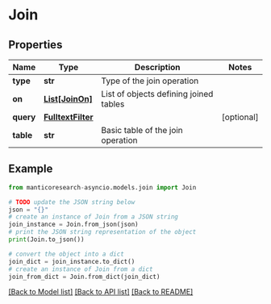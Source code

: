 # Join


## Properties

Name | Type | Description | Notes
------------ | ------------- | ------------- | -------------
**type** | **str** | Type of the join operation | 
**on** | [**List[JoinOn]**](JoinOn.md) | List of objects defining joined tables | 
**query** | [**FulltextFilter**](FulltextFilter.md) |  | [optional] 
**table** | **str** | Basic table of the join operation | 

## Example

```python
from manticoresearch-asyncio.models.join import Join

# TODO update the JSON string below
json = "{}"
# create an instance of Join from a JSON string
join_instance = Join.from_json(json)
# print the JSON string representation of the object
print(Join.to_json())

# convert the object into a dict
join_dict = join_instance.to_dict()
# create an instance of Join from a dict
join_from_dict = Join.from_dict(join_dict)
```
[[Back to Model list]](../README.md#documentation-for-models) [[Back to API list]](../README.md#documentation-for-api-endpoints) [[Back to README]](../README.md)


